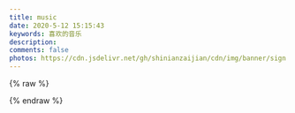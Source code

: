 ```yaml
---
title: music
date: 2020-5-12 15:15:43
keywords: 喜欢的音乐
description: 
comments: false
photos: https://cdn.jsdelivr.net/gh/shinianzaijian/cdn/img/banner/sign.jpg
---
```

{% raw %}
<meting-js
  server="netease"
  type="playlist"
  id="7427662"
  mutex="true">
</meting-js>

<meting-js
  server="netease"
  type="playlist"
  id="9682358"
  mutex="true">
</meting-js>
{% endraw %}